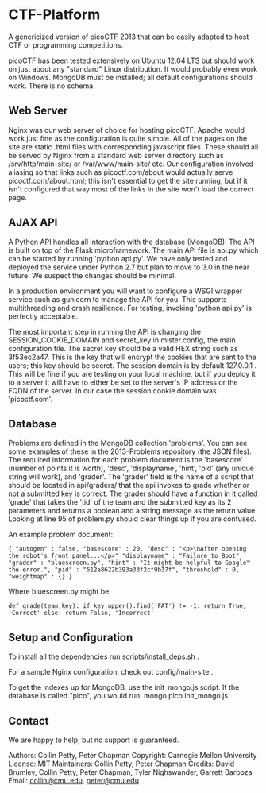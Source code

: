 CTF-Platform
============

A genericized version of picoCTF 2013 that can be easily adapted to host 
CTF or programming competitions.

picoCTF has been tested extensively on Ubuntu 12.04 LTS but should work 
on just about any "standard" Linux distribution. It would probably even 
work on Windows. MongoDB must be installed; all default configurations 
should work. There is no schema.

Web Server
------------

Nginx was our web server of choice for hosting picoCTF. Apache would 
work just fine as the configuration is quite simple. All of the pages on 
the site are static .html files with corresponding javascript files. 
These should all be served by Nginx from a standard web server directory 
such as /srv/http/main-site/ or /var/www/main-site/ etc. Our 
configuration involved aliasing so that links such as picoctf.com/about 
would actually serve picoctf.com/about.html; this isn't essential to get 
the site running, but if it isn't configured that way most of the links 
in the site won't load the correct page.

AJAX API
------------

A Python API handles all interaction with the database (MongoDB). The 
API is built on top of the Flask microframework. The main API file is 
api.py which can be started by running 'python api.py'. We have only 
tested and deployed the service under Python 2.7 but plan to move to 3.0 
in the near future. We suspect the changes should be minimal. 

In a production environment you will want to configure a WSGI wrapper 
service such as gunicorn to manage the API for you. This supports 
multithreading and crash resilience. For testing, invoking 'python 
api.py' is perfectly acceptable.

The most important step in running the API is changing the 
SESSION_COOKIE_DOMAIN and secret_key in mister.config, the main 
configuration file. The secret key should be a valid HEX string such as 
3f53ec2a47. This is the key that will encrypt the cookies that are sent 
to the users; this key should be secret. The session domain is by 
default 127.0.0.1 . This will be fine if you are testing on your local 
machine, but if you deploy it to a server it will have to either be set 
to the server's IP address or the FQDN of the server. In our case the 
session cookie domain was 'picoctf.com'.


Database
------------

Problems are defined in the MongoDB collection 'problems'. You can see 
some examples of these in the 2013-Problems repository (the JSON files). 
The required information for each problem document is the 'basescore' 
(number of points it is worth), 'desc', 'displayname', 'hint', 'pid' 
(any unique string will work), and 'grader'. The 'grader' field is the 
name of a script that should be located in api/graders/ that the api 
invokes to grade whether or not a submitted key is correct. The grader 
should have a function in it called 'grade' that takes the 'tid' of the 
team and the submitted key as its 2 parameters and returns a boolean and 
a string message as the return value. Looking at line 95 of problem.py 
should clear things up if you are confused.

An example problem document:

`{
    "autogen" : false,
    "basescore" : 20,
    "desc" : "<p>\nAfter opening the robot's front panel...</p>"
    "displayname" : "Failure to Boot",
    "grader" : "bluescreen.py",
    "hint" : "It might be helpful to Google™ the error.",
    "pid" : "512a8622b393a33f2cf9b37f",
    "threshold" : 0,
    "weightmap" : {}
}`

Where bluescreen.py might be:

`def grade(team,key):
    if key.upper().find('FAT') != -1:
        return True, 'Correct'
    else:
        return False, 'Incorrect'`                        
                                              

Setup and Configuration
------------

To install all the dependencies run scripts/install_deps.sh . 

For a sample Nginx configuration, check out config/main-site .

To get the indexes up for MongoDB, use the init_mongo.js script. If the 
database is called "pico", you would run: mongo pico init_mongo.js

Contact
------------

We are happy to help, but no support is guaranteed.

Authors: Collin Petty, Peter Chapman
Copyright: Carnegie Mellon University
License: MIT
Maintainers: Collin Petty, Peter Chapman
Credits: David Brumley, Collin Petty, Peter Chapman, Tyler Nighswander, Garrett Barboza
Email: collin@cmu.edu, peter@cmu.edu

